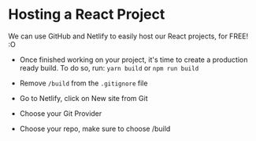 # Hosting a React Project

We can use GitHub and Netlify to easily host our React projects, for FREE! :O

- Once finished working on your project, it's time to create a production ready build. To do so, run:
  `yarn build` or `npm run build`

- Remove `/build` from the `.gitignore` file

- Go to Netlify, click on New site from Git
- Choose your Git Provider
- Choose your repo, make sure to choose /build
